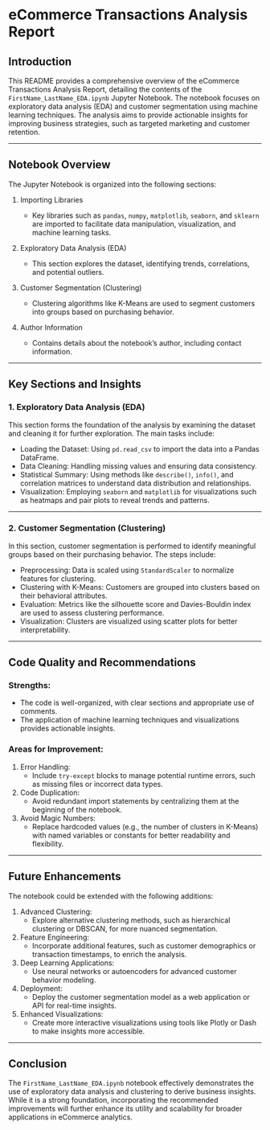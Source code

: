 
eCommerce Transactions Analysis Report  
===========================================  

Introduction  
---------------  
This README provides a comprehensive overview of the eCommerce Transactions Analysis Report, detailing the contents of the `FirstName_LastName_EDA.ipynb` Jupyter Notebook. The notebook focuses on exploratory data analysis (EDA) and customer segmentation using machine learning techniques. The analysis aims to provide actionable insights for improving business strategies, such as targeted marketing and customer retention.

---

Notebook Overview  
---------------------  
The Jupyter Notebook is organized into the following sections:  

1. Importing Libraries  
   - Key libraries such as `pandas`, `numpy`, `matplotlib`, `seaborn`, and `sklearn` are imported to facilitate data manipulation, visualization, and machine learning tasks.  

2. Exploratory Data Analysis (EDA)  
   - This section explores the dataset, identifying trends, correlations, and potential outliers.  

3. Customer Segmentation (Clustering)  
   - Clustering algorithms like K-Means are used to segment customers into groups based on purchasing behavior.  

4. Author Information  
   - Contains details about the notebook’s author, including contact information.  

---

Key Sections and Insights  
----------------------------  

### 1. Exploratory Data Analysis (EDA)  
This section forms the foundation of the analysis by examining the dataset and cleaning it for further exploration. The main tasks include:  
- Loading the Dataset: Using `pd.read_csv` to import the data into a Pandas DataFrame.  
- Data Cleaning: Handling missing values and ensuring data consistency.  
- Statistical Summary: Using methods like `describe()`, `info()`, and correlation matrices to understand data distribution and relationships.  
- Visualization: Employing `seaborn` and `matplotlib` for visualizations such as heatmaps and pair plots to reveal trends and patterns.  

---

### 2. Customer Segmentation (Clustering)  
In this section, customer segmentation is performed to identify meaningful groups based on their purchasing behavior. The steps include:  
- Preprocessing: Data is scaled using `StandardScaler` to normalize features for clustering.  
- Clustering with K-Means: Customers are grouped into clusters based on their behavioral attributes.  
- Evaluation: Metrics like the silhouette score and Davies-Bouldin index are used to assess clustering performance.  
- Visualization: Clusters are visualized using scatter plots for better interpretability.  

---

Code Quality and Recommendations  
-----------------------------------  

### Strengths:  
- The code is well-organized, with clear sections and appropriate use of comments.  
- The application of machine learning techniques and visualizations provides actionable insights.  

### Areas for Improvement:  
1. Error Handling:  
   - Include `try-except` blocks to manage potential runtime errors, such as missing files or incorrect data types.  
2. Code Duplication:  
   - Avoid redundant import statements by centralizing them at the beginning of the notebook.  
3. Avoid Magic Numbers:  
   - Replace hardcoded values (e.g., the number of clusters in K-Means) with named variables or constants for better readability and flexibility.  

---

Future Enhancements  
-----------------------  

The notebook could be extended with the following additions:  
1. Advanced Clustering:  
   - Explore alternative clustering methods, such as hierarchical clustering or DBSCAN, for more nuanced segmentation.  
2. Feature Engineering:  
   - Incorporate additional features, such as customer demographics or transaction timestamps, to enrich the analysis.  
3. Deep Learning Applications:  
   - Use neural networks or autoencoders for advanced customer behavior modeling.  
4. Deployment:  
   - Deploy the customer segmentation model as a web application or API for real-time insights.  
5. Enhanced Visualizations:  
   - Create more interactive visualizations using tools like Plotly or Dash to make insights more accessible.  

---

Conclusion  
-------------  
The `FirstName_LastName_EDA.ipynb` notebook effectively demonstrates the use of exploratory data analysis and clustering to derive business insights. While it is a strong foundation, incorporating the recommended improvements will further enhance its utility and scalability for broader applications in eCommerce analytics.  
 
